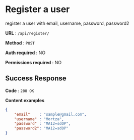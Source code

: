 # Register a user

register a user with email, username, password, password2

**URL** : `/api/register/`

**Method** : `POST`

**Auth required** : NO

**Permissions required** : NO

## Success Response

**Code** : `200 OK`

**Content examples**

```json
{
    "email"    : "sample@gmail.com",
    "username" : "Mortza",
    "password" : "MA12=sdOP",
    "password2": "MA12=sdOP"
}
```
